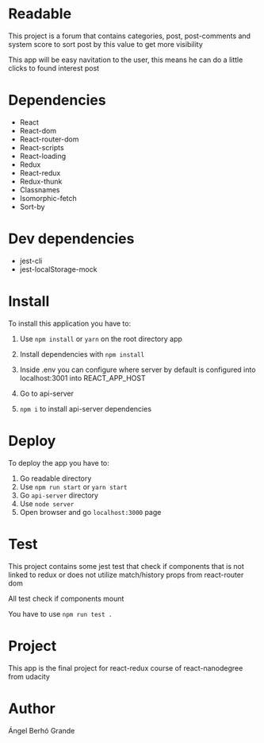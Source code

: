 # Readable

This project is a forum that contains categories, post,
post-comments and system score to sort post by this value to get
more visibility

This app will be easy navitation to the user, this means
he can do a little clicks to found interest post

# Dependencies

 * React
 * React-dom
 * React-router-dom
 * React-scripts
 * React-loading
 * Redux
 * React-redux
 * Redux-thunk
 * Classnames
 * Isomorphic-fetch
 * Sort-by

# Dev dependencies

 * jest-cli
 * jest-localStorage-mock

# Install

To install this application you have to:
1. Use `npm install` or `yarn` on the root directory app

2. Install dependencies with `npm install`

3. Inside .env you can configure where server by default is configured
into localhost:3001 into REACT_APP_HOST

4. Go to api-server

5. `npm i` to install api-server dependencies


# Deploy

To deploy the app you have to:

1. Go readable directory
2. Use `npm run start` or `yarn start`
3. Go `api-server` directory
4. Use `node server`
5. Open browser and go `localhost:3000` page

# Test

This project contains some jest test that check if components that is
not linked to redux or does not utilize match/history props from
react-router dom

All test check if components mount

You have to use `npm run test .`

# Project

This app is the final project for react-redux course of react-nanodegree
from udacity

# Author

Ángel Berhó Grande